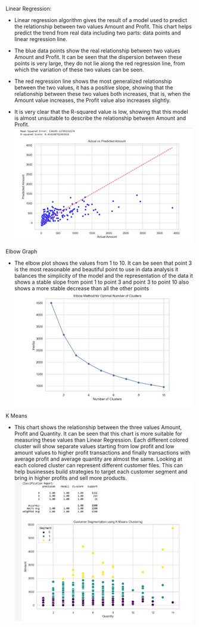 Linear Regression: 
-  Linear regression algorithm gives the result of a model used to predict the relationship between two values ​​Amount and Profit. This chart helps predict the trend from real data including two parts: data points and linear regression line.

- The blue data points show the real relationship between two values ​​Amount and Profit. It can be seen that the dispersion between these points is very large, they do not lie along the red regression line, from which the variation of these two values ​​can be seen.

- The red regression line shows the most generalized relationship between the two values, it has a positive slope, showing that the relationship between these two values ​​both increases, that is, when the Amount value increases, the Profit value also increases slightly.
- It is very clear that the R-squared value is low, showing that this model is almost unsuitable to describe the relationship between Amount and Profit.
![Linear Regression](image/linear1.jpg)

Elbow Graph
- The elbow plot shows the values ​​from 1 to 10. It can be seen that point 3 is the most reasonable and beautiful point to use in data analysis it balances the simplicity of the model and the representation of the data it shows a stable slope from point 1 to point 3 and point 3 to point 10 also shows a more stable decrease than all the other points
![Elbow Graph](image/elbow.jpg)

K Means
- This chart shows the relationship between the three values ​​Amount, Profit and Quantity. It can be seen that this chart is more suitable for measuring these values ​​than Linear Regression. Each different colored cluster will show separate values ​​starting from low profit and low amount values ​​to higher profit transactions and finally transactions with average profit and average quantity are almost the same. Looking at each colored cluster can represent different customer files. This can help businesses build strategies to target each customer segment and bring in higher profits and sell more products.
![Scatter Plot](image/kmean.jpg)


